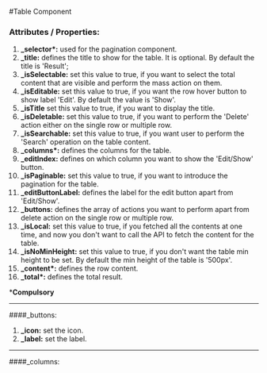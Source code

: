 #Table Component

### Attributes / Properties:

1. <b>_selector*:</b> used for the pagination component.
2. <b>_title:</b> defines the title to show for the table. It is optional. By default the title is 'Result';
3. <b>_isSelectable:</b> set this value to true, if you want to select the total content that are visible and perform the mass action on them.  
4. <b>_isEditable:</b> set this value to true, if you want the row hover button to show label 'Edit'. By default the value is 'Show'.
5. <b>_isTitle</b> set this value to true, if you want to display the title.
6. <b>_isDeletable:</b> set this value to true, if you want to perform the 'Delete' action either on the single row or multiple row.  
7. <b>_isSearchable:</b> set this value to true, if you want user to perform the 'Search' operation on the table content.  
8. <b>_columns*:</b> defines the columns for the table.
9. <b>_editIndex:</b> defines on which column you want to show the 'Edit/Show' button.
10. <b>_isPaginable:</b> set this value to true, if you want to introduce the pagination for the table.
11. <b>_editButtonLabel:</b> defines the label for the edit button apart from 'Edit/Show'.
12. <b>_buttons:</b> defines the array of actions you want to perform apart from delete action on the single row or multiple row.
13. <b>_isLocal:</b> set this value to true, if you fetched all the contents at one time, and now you don't want to call the API to fetch the content for the table.
14. <b>_isNoMinHeight:</b> set this value to true, if you don't want the table min height to be set. By default the min height of the table is '500px'.
15. <b>_content*:</b> defines the row content.
16. <b>_total*:</b> defines the total result.


***Compulsory**

<hr>

####_buttons:  
1. <b>_icon:</b> set the icon.
2. <b>_label:</b> set the label. 

<hr>

####_columns:  
